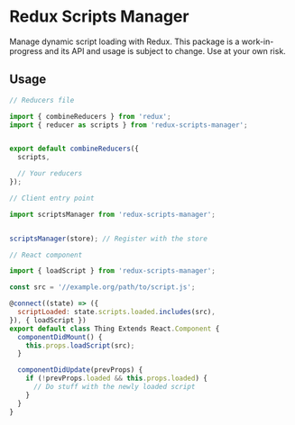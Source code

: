 # Redux Scripts Manager

Manage dynamic script loading with Redux.
This package is a work-in-progress and its API and usage is subject to change. Use at your own risk.

## Usage

```javascript
// Reducers file

import { combineReducers } from 'redux';
import { reducer as scripts } from 'redux-scripts-manager';


export default combineReducers({
  scripts,

  // Your reducers
});

```

```javascript
// Client entry point

import scriptsManager from 'redux-scripts-manager';


scriptsManager(store); // Register with the store

```

```javascript
// React component

import { loadScript } from 'redux-scripts-manager';

const src = '//example.org/path/to/script.js';

@connect((state) => ({
  scriptLoaded: state.scripts.loaded.includes(src),
}), { loadScript })
export default class Thing Extends React.Component {
  componentDidMount() {
    this.props.loadScript(src);
  }

  componentDidUpdate(prevProps) {
    if (!prevProps.loaded && this.props.loaded) {
      // Do stuff with the newly loaded script
    }
  }
}


```
